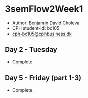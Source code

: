 # 3semFlow2Week1
- Author: Benjamin David Choleva
- CPH student-id: bc105
- cph-bc105@cphbusiness.dk


## Day 2 - Tuesday

* Complete.

## Day 5 - Friday (part 1-3)

* Complete.
